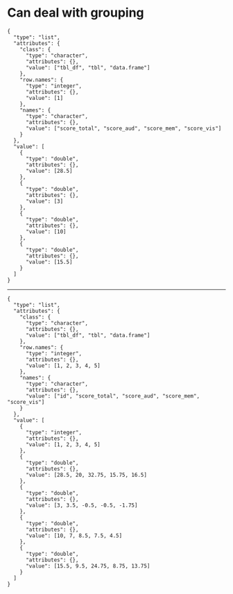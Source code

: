 # Can deal with grouping

    {
      "type": "list",
      "attributes": {
        "class": {
          "type": "character",
          "attributes": {},
          "value": ["tbl_df", "tbl", "data.frame"]
        },
        "row.names": {
          "type": "integer",
          "attributes": {},
          "value": [1]
        },
        "names": {
          "type": "character",
          "attributes": {},
          "value": ["score_total", "score_aud", "score_mem", "score_vis"]
        }
      },
      "value": [
        {
          "type": "double",
          "attributes": {},
          "value": [28.5]
        },
        {
          "type": "double",
          "attributes": {},
          "value": [3]
        },
        {
          "type": "double",
          "attributes": {},
          "value": [10]
        },
        {
          "type": "double",
          "attributes": {},
          "value": [15.5]
        }
      ]
    }

---

    {
      "type": "list",
      "attributes": {
        "class": {
          "type": "character",
          "attributes": {},
          "value": ["tbl_df", "tbl", "data.frame"]
        },
        "row.names": {
          "type": "integer",
          "attributes": {},
          "value": [1, 2, 3, 4, 5]
        },
        "names": {
          "type": "character",
          "attributes": {},
          "value": ["id", "score_total", "score_aud", "score_mem", "score_vis"]
        }
      },
      "value": [
        {
          "type": "integer",
          "attributes": {},
          "value": [1, 2, 3, 4, 5]
        },
        {
          "type": "double",
          "attributes": {},
          "value": [28.5, 20, 32.75, 15.75, 16.5]
        },
        {
          "type": "double",
          "attributes": {},
          "value": [3, 3.5, -0.5, -0.5, -1.75]
        },
        {
          "type": "double",
          "attributes": {},
          "value": [10, 7, 8.5, 7.5, 4.5]
        },
        {
          "type": "double",
          "attributes": {},
          "value": [15.5, 9.5, 24.75, 8.75, 13.75]
        }
      ]
    }

